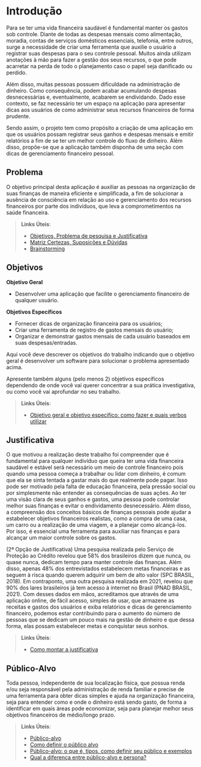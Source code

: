 # Introdução

Para se ter uma vida financeira saudável é fundamental manter os gastos sob controle. Diante de todas as despesas mensais como alimentação, moradia, contas de serviços domésticos essenciais, telefonia, entre outros, surge a necessidade de criar uma ferramenta que auxilie o usuário a registrar suas despesas para o seu controle pessoal. Muitos ainda utilizam anotações à mão para fazer a gestão dos seus recursos, o que pode acarretar na perda de todo o planejamento caso o papel seja danificado ou perdido.

Além disso, muitas pessoas possuem dificuldade na administração de dinheiro. Como consequência, podem acabar acumulando despesas desnecessárias e, eventualmente, acabarem se endividando. Dado esse contexto, se faz necessário ter um espaço na aplicação para apresentar dicas aos usuários de como administrar seus recursos financeiros de forma prudente.

Sendo assim, o projeto tem como propósito a criação de uma aplicação em que os usuários possam registrar seus ganhos e despesas mensais e emitir relatórios a fim de se ter um melhor controle do fluxo de dinheiro. Além disso, propõe-se que a aplicação também disponha de uma seção com dicas de gerenciamento financeiro pessoal.

## Problema

O objetivo principal desta aplicação é auxiliar as pessoas na organização de suas finanças de maneira eficiente e simplificada, a fim de solucionar a ausência de consciência em relação ao uso e gerenciamento dos recursos financeiros por parte dos indivíduos, que leva a comprometimentos na saúde financeira.

> **Links Úteis**:
> - [Objetivos, Problema de pesquisa e Justificativa](https://medium.com/@versioparole/objetivos-problema-de-pesquisa-e-justificativa-c98c8233b9c3)
> - [Matriz Certezas, Suposições e Dúvidas](https://medium.com/educa%C3%A7%C3%A3o-fora-da-caixa/matriz-certezas-suposi%C3%A7%C3%B5es-e-d%C3%BAvidas-fa2263633655)
> - [Brainstorming](https://www.euax.com.br/2018/09/brainstorming/)

## Objetivos

**Objetivo Geral**
- Desenvolver uma aplicação que facilite o gerenciamento financeiro de qualquer usuário.

**Objetivos Específicos**
- Fornecer dicas de organização financeira para os usuários;
- Criar uma ferramenta de registro de gastos mensais do usuário;
- Organizar e demonstrar gastos mensais de cada usuário baseados em suas despesas/entradas.

Aqui você deve descrever os objetivos do trabalho indicando que o objetivo geral é desenvolver um software para solucionar o problema apresentado acima. 

Apresente também alguns (pelo menos 2) objetivos específicos dependendo de onde você vai querer concentrar a sua prática investigativa, ou como você vai aprofundar no seu trabalho.
 
> **Links Úteis**:
> - [Objetivo geral e objetivo específico: como fazer e quais verbos utilizar](https://blog.mettzer.com/diferenca-entre-objetivo-geral-e-objetivo-especifico/)

## Justificativa

 O que motivou a realização deste trabalho foi compreender que é fundamental para qualquer indivíduo que queira ter uma vida financeira saudável e estável será necessário um meio de controle financeiro pois quando uma pessoa começa a trabalhar ou lidar com dinheiro, é comum que ela se sinta tentada a gastar mais do que realmente pode pagar. Isso pode ser motivado pela falta de educação financeira, pela pressão social ou por simplesmente não entender as consequências de suas ações. Ao ter uma visão clara de seus ganhos e gastos, uma pessoa pode controlar melhor suas finanças e evitar o endividamento desnecessário. Além disso, a compreensão dos conceitos básicos de finanças pessoais pode ajudar a estabelecer objetivos financeiros realistas, como a compra de uma casa, um carro ou a realização de uma viagem, e a planejar como alcançá-los. Por isso, é  essencial uma ferramenta para auxiliar nas finanças e para alcançar um maior controle sobre os gastos. 
 
 (2ª Opção de Justificativa)
Uma pesquisa realizada pelo Serviço de Proteção ao Crédito revelou que 58% dos brasileiros dizem que nunca, ou quase nunca, dedicam tempo para manter controle das finanças. Além disso, apenas 48% dos entrevistados estabelecem metas financeiras e as seguem à risca quando querem adquirir um bem de alto valor (SPC BRASIL, 2018). Em contraponto, uma outra pesquisa realizada em 2021, revelou que 90% dos lares brasileiros já tem acesso à internet no Brasil (PNAD BRASIL, 2021). Com desses dados em mãos, acreditamos que através de uma aplicação online, de fácil acesso, simples de usar, que armazene as receitas e gastos dos usuários e exiba relatórios e dicas de gerenciamento financeiro, podemos estar contribuindo para o aumento do número de pessoas que se dedicam um pouco mais na gestão de dinheiro e que dessa forma, elas possam estabelecer metas e conquistar seus sonhos.

> **Links Úteis**:
> - [Como montar a justificativa](https://guiadamonografia.com.br/como-montar-justificativa-do-tcc/)

## Público-Alvo

Toda pessoa, independente de sua localização física, que possua renda e/ou seja responsável pela administração de renda familiar e precise de uma ferramenta para obter dicas simples e ajuda na organização financeira, seja para entender como e onde o dinheiro está sendo gasto, de forma a identificar em quais áreas pode economizar, seja para planejar melhor seus objetivos financeiros de médio/longo prazo.

> **Links Úteis**:
> - [Público-alvo](https://blog.hotmart.com/pt-br/publico-alvo/)
> - [Como definir o público alvo](https://exame.com/pme/5-dicas-essenciais-para-definir-o-publico-alvo-do-seu-negocio/)
> - [Público-alvo: o que é, tipos, como definir seu público e exemplos](https://klickpages.com.br/blog/publico-alvo-o-que-e/)
> - [Qual a diferença entre público-alvo e persona?](https://rockcontent.com/blog/diferenca-publico-alvo-e-persona/)
